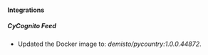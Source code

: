#### Integrations
##### CyCognito Feed
- Updated the Docker image to: *demisto/pycountry:1.0.0.44872*.
